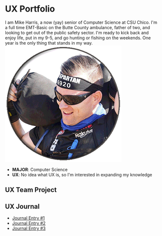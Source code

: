 # UX Portfolio
I am Mike Harris, a now (yay) senior of Computer Science at CSU Chico. I'm a full time EMT-Basic on the Butte County ambulance, father of two, and looking to get out of the public safety sector. I'm ready to kick back and enjoy life, put in my 9-5, and go hunting or fishing on the weekends. One year is the only thing that stands in my way.
![Myself](assets/avatar01.gif)
* **MAJOR**: Computer Science
* **UX**: No idea what UX is, so I'm interested in expanding my knowledge

## UX Team Project


## UX Journal

* [Journal Entry #1](journal-01/)
* [Journal Entry #2](journal02/)  
* [Journal Entry #3](journal03/)
